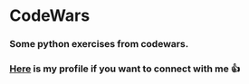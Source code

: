 # CodeWars
### Some python exercises from codewars.

### [Here](https://www.codewars.com/users/Thanos-png) is my profile if you want to connect with me :+1:

